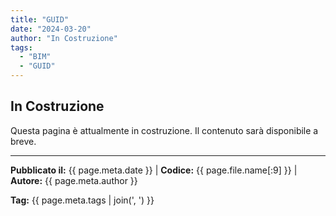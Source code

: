 ```yaml
---
title: "GUID"
date: "2024-03-20"
author: "In Costruzione"
tags:
  - "BIM"
  - "GUID"
---
```


## In Costruzione

Questa pagina è attualmente in costruzione. Il contenuto sarà disponibile a breve.

---
**Pubblicato il:** {{ page.meta.date }} | **Codice:** {{ page.file.name[:9] }}  | **Autore:** {{ page.meta.author }}

**Tag:** {{ page.meta.tags | join(', ') }} 